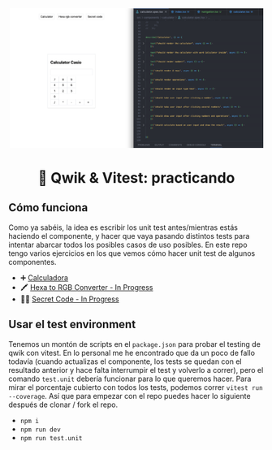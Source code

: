 <div align="center">

<img src="./public/test.png" width="500" alt="Home Collabender" />

# 💪 Qwik & Vitest: practicando

</div>

## Cómo funciona

Como ya sabéis, la idea es escribir los unit test antes/mientras estás haciendo el componente, y hacer que vaya pasando distintos tests para intentar abarcar todos los posibles casos de uso posibles. En este repo tengo varios ejercicios en los que vemos cómo hacer unit test de algunos componentes.

- ➕ [Calculadora](/src/components/calculator/calculator.spec.tsx)
- 🖍️ [Hexa to RGB Converter - In Progress](/src/components/hexa-to-rgb-converter/hexa-to-rgb-converter.spec.tsx)
- 🕵️‍♂️ [Secret Code - In Progress](/src/components/secret-code/secret-code.spec.tsx)

## Usar el test environment

Tenemos un montón de scripts en el `package.json` para probar el testing de qwik con vitest. En lo personal me he encontrado que da un poco de fallo todavía (cuando actualizas el componente, los tests se quedan con el resultado anterior y hace falta interrumpir el test y volverlo a correr), pero el comando `test.unit` debería funcionar para lo que queremos hacer. Para mirar el porcentaje cubierto con todos los tests, podemos correr `vitest run --coverage`. Así que para empezar con el repo puedes hacer lo siguiente después de clonar / fork el repo.

- `npm i`
- `npm run dev`
- `npm run test.unit`

